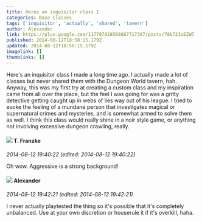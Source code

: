 ```yaml
---
title: Heres an inquisitor class I
categories: Base Classes
tags: ['inquisitor', 'actually', 'shared', 'tavern']
author: Alexander
link: https://plus.google.com/117787928588687717397/posts/78b721aEZW7
published: 2014-08-12T18:58:15.179Z
updated: 2014-08-12T18:58:15.179Z
imagelink: []
thumblinks: []
---
```


Here&#39;s an inquisitor class I made a long time ago. I actually made a lot of classes but never shared them with the Dungeon World tavern, hah. Anyway, this was my first try at creating a custom class and my inspiration came from all over the place, but the feel I was going for was a gritty detective getting caught up in webs of lies way out of his league. I tried to evoke the feeling of a mundane person that investigates magical or supernatural crimes and mysteries, and is somewhat armed to solve them as well. I think this class would really shine in a noir style game, or anything not involving excessive dungeon crawling, really.
<div id='comment z13sghnghwyixlot423rcj5bhmrieja3g'>
  <h4><img src='{{site.baseurl}}//images/avatars/110330901807759406775_photo.jpg'> T. Franzke</h4>
      <p><cite>2014-08-12 19:40:22 (edited: 2014-08-12 19:40:22)</cite></p>
        <p>Oh wow. Aggressive is a strong background!</p>
</div>
        

<div id='comment z13sghnghwyixlot423rcj5bhmrieja3g'>
  <h4><img src='{{site.baseurl}}//images/avatars/117787928588687717397_photo.jpg'> Alexander</h4>
      <p><cite>2014-08-12 19:42:21 (edited: 2014-08-12 19:42:21)</cite></p>
        <p>I never actually playtested the thing so it&#39;s possible that it&#39;s completely unbalanced. Use at your own discretion or houserule it if it&#39;s overkill, haha.</p>
</div>
        